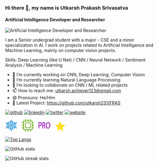 ### Hi there 👋, my name is Utkarsh Prakash Srivasatva
#### Artificial Intelligence Developer and Researcher
![Artificial Intelligence Developer and Researcher](https://user-images.githubusercontent.com/57147530/137719897-ae83e891-65a3-4821-842d-f08316d4d026.gif)

I am a Senior undergrad student with a major - CSE and a minor specialization in AI. I work on projects related to Artificial Intelligence and Machine Learning, mainly on computer vision projects.

Skills: Deep Learning (like U Net) / CNN / Neural Network /  Sentiment Analysis / Machine Learning

- 🔭 I’m currently working on CNN, Deep Learning, Computer Vision 
- 🌱 I’m currently learning Natural Language Processing 
- 👯 I’m looking to collaborate on CNN / ML related projects 
- 📫 How to reach me: utkarsh.achiever123@gmail.com 
- 😄 Pronouns: He/Him 
- 🔰 Latest Project: https://github.com/utkarsh231/FRAS


[<img src='https://cdn.jsdelivr.net/npm/simple-icons@3.0.1/icons/github.svg' alt='github' height='40'>](https://github.com/utkarsh231)  [<img src='https://cdn.jsdelivr.net/npm/simple-icons@3.0.1/icons/linkedin.svg' alt='linkedin' height='40'>](https://www.linkedin.com/in/https://www.linkedin.com/in/utkarsh-ps//)  [<img src='https://cdn.jsdelivr.net/npm/simple-icons@3.0.1/icons/twitter.svg' alt='twitter' height='40'>](https://twitter.com/https://twitter.com/Utkarsh_ps)  [<img src='https://cdn.jsdelivr.net/npm/simple-icons@3.0.1/icons/icloud.svg' alt='website' height='40'>](http://utkarsh-ps.me/Portfolio/)  

<a href='https://archiveprogram.github.com/'><img src='https://raw.githubusercontent.com/acervenky/animated-github-badges/master/assets/acbadge.gif' width='40' height='40'></a> <a href='https://docs.github.com/en/developers'><img src='https://raw.githubusercontent.com/acervenky/animated-github-badges/master/assets/devbadge.gif' width='40' height='40'></a> <a href='https://github.com/pricing'><img src='https://raw.githubusercontent.com/acervenky/animated-github-badges/master/assets/pro.gif' width='40' height='40'></a> <a href='https://stars.github.com/'><img src='https://raw.githubusercontent.com/acervenky/animated-github-badges/master/assets/starbadge.gif' width='35' height='35'></a> 

[![Top Langs](https://github-readme-stats.vercel.app/api/top-langs/?username=utkarsh231)](https://github.com/anuraghazra/github-readme-stats)

![GitHub stats](https://github-readme-stats.vercel.app/api?username=utkarsh231&show_icons=true&count_private=true)  

![GitHub streak stats](https://github-readme-streak-stats.herokuapp.com/?user=utkarsh231)  

